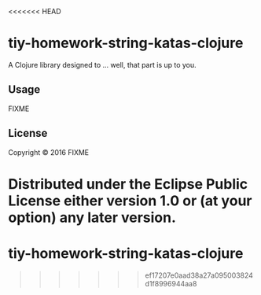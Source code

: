 <<<<<<< HEAD
# tiy-homework-string-katas-clojure

A Clojure library designed to ... well, that part is up to you.

## Usage

FIXME

## License

Copyright © 2016 FIXME

Distributed under the Eclipse Public License either version 1.0 or (at
your option) any later version.
=======
# tiy-homework-string-katas-clojure
>>>>>>> ef17207e0aad38a27a095003824d1f8996944aa8
